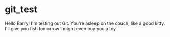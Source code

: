 # git_test
Hello Barry! I'm testing out Git. 
You're asleep on the couch, like a good kitty. 
I'll give you fish tomorrow
I might even buy you a toy